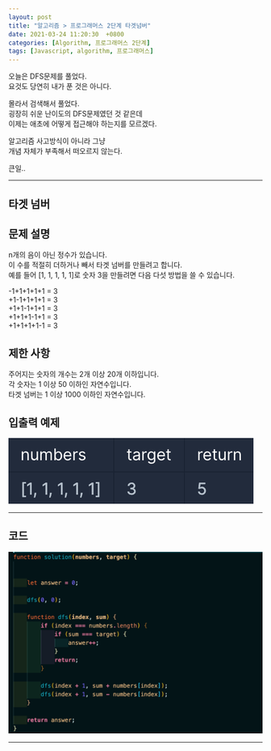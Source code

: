 ```yaml
---
layout: post
title: "알고리즘 > 프로그래머스 2단계 타겟넘버"
date: 2021-03-24 11:20:30  +0800
categories: [Algorithm, 프로그래머스 2단계]
tags: [Javascript, algorithm, 프로그래머스]
---
```


오늘은 DFS문제를 풀었다.  
요것도 당연히 내가 푼 것은 아니다.

몰라서 검색해서 풀었다.  
굉장히 쉬운 난이도의 DFS문제였던 것 같은데  
이제는 애초에 어떻게 접근해야 하는지를 모르겠다.

알고리즘 사고방식이 아니라 그냥  
개념 자체가 부족해서 떠오르지 않는다.

큰일..

---

## **타겟 넘버**

## **문제 설명**

n개의 음이 아닌 정수가 있습니다.  
이 수를 적절히 더하거나 빼서 타겟 넘버를 만들려고 합니다.  
예를 들어 [1, 1, 1, 1, 1]로 숫자 3을 만들려면 다음 다섯 방법을 쓸 수 있습니다.

-1+1+1+1+1 = 3  
+1-1+1+1+1 = 3  
+1+1-1+1+1 = 3  
+1+1+1-1+1 = 3  
+1+1+1+1-1 = 3

## **제한 사항**

주어지는 숫자의 개수는 2개 이상 20개 이하입니다.  
각 숫자는 1 이상 50 이하인 자연수입니다.  
타겟 넘버는 1 이상 1000 이하인 자연수입니다.

## **입출력 예제**

![image](/assets/img/sample/targetNumber1.png)

---

## **코드**

![image](/assets/img/sample/targetNumber2.png)

---
